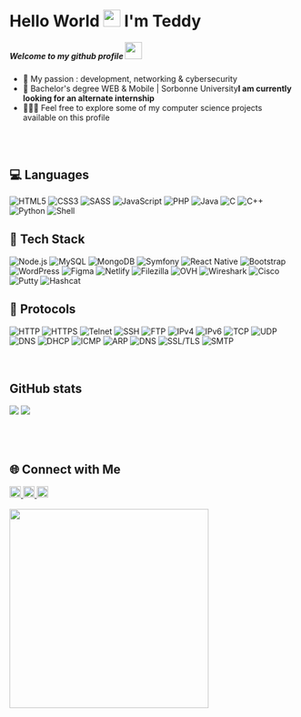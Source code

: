 <div id="header" align="left">
  <h1>Hello World <img src="https://media.giphy.com/media/hvRJCLFzcasrR4ia7z/giphy.gif" width="30px"/> I'm Teddy</h1>
  <!--<img src="https://komarev.com/ghpvc/?username=teddyfresnes&style=flat-square&color=blue" alt=""/>-->
  <h5>Welcome to my github profile <img src="https://media.giphy.com/media/WUlplcMpOCEmTGBtBW/giphy.gif" width="30"></h5>
  <ul>
    <li>🔎 My passion : development, networking & cybersecurity</li>
    <li>🏫 Bachelor's degree WEB & Mobile | Sorbonne University<strong>I am currently looking for an alternate internship</strong></li>
    <li>👨🏻‍💻 Feel free to explore some of my computer science projects available on this profile</li>
  </ul>
  <br /><br />
  <h2>💻 Languages</h2>
  <img src="https://img.shields.io/badge/HTML5-E34F26?style=for-the-badge&logo=html5&logoColor=white" alt="HTML5">
  <img src="https://img.shields.io/badge/CSS3-1572B6?style=for-the-badge&logo=css3&logoColor=white" alt="CSS3">
  <img src="https://img.shields.io/badge/SASS-CC6699?style=for-the-badge&logo=sass&logoColor=white" alt="SASS">
  <img src="https://img.shields.io/badge/JavaScript-F7DF1E?style=for-the-badge&logo=javascript&logoColor=black" alt="JavaScript">
  <img src="https://img.shields.io/badge/PHP-777BB4?style=for-the-badge&logo=php&logoColor=white" alt="PHP">
  <img src="https://img.shields.io/badge/Java-007396?style=for-the-badge&logo=java&logoColor=white" alt="Java">
  <img src="https://img.shields.io/badge/C-A8B9CC?style=for-the-badge&logo=c&logoColor=white" alt="C">
  <img src="https://img.shields.io/badge/C++-00599C?style=for-the-badge&logo=c%2B%2B&logoColor=white" alt="C++">
  <img src="https://img.shields.io/badge/Python-3776AB?style=for-the-badge&logo=python&logoColor=white" alt="Python">
  <img src="https://img.shields.io/badge/Shell-4EAA25?style=for-the-badge&logo=gnu-bash&logoColor=white" alt="Shell">
  <br />
  <h2>🧳 Tech Stack</h2>
  <img src="https://img.shields.io/badge/Node.js-339933?style=for-the-badge&logo=node.js&logoColor=white" alt="Node.js">
  <img src="https://img.shields.io/badge/MySQL-4479A1?style=for-the-badge&logo=mysql&logoColor=white" alt="MySQL">
  <img src="https://img.shields.io/badge/MongoDB-47A248?style=for-the-badge&logo=mongodb&logoColor=white" alt="MongoDB">
  <img src="https://img.shields.io/badge/Symfony-000000?style=for-the-badge&logo=symfony&logoColor=white" alt="Symfony">
  <img src="https://img.shields.io/badge/React_Native-61DAFB?style=for-the-badge&logo=react&logoColor=white" alt="React Native">
  <img src="https://img.shields.io/badge/Bootstrap-7952B3?style=for-the-badge&logo=bootstrap&logoColor=white" alt="Bootstrap">
  <img src="https://img.shields.io/badge/WordPress-21759B?style=for-the-badge&logo=WordPress&logoColor=white" alt="WordPress">
  <img src="https://img.shields.io/badge/Figma-F24E1E?style=for-the-badge&logo=figma&logoColor=white" alt="Figma">
  <img src="https://img.shields.io/badge/Netlify-00C7B7?style=for-the-badge&logo=netlify&logoColor=white" alt="Netlify">
  <img src="https://img.shields.io/badge/Filezilla-BF0000?style=for-the-badge&logo=filezilla&logoColor=white" alt="Filezilla">
  <img src="https://img.shields.io/badge/OVH-123F6D?style=for-the-badge&logo=ovh&logoColor=white" alt="OVH">
  <img src="https://img.shields.io/badge/Wireshark-1679A7?style=for-the-badge&logo=wireshark&logoColor=white" alt="Wireshark">
  <img src="https://img.shields.io/badge/Cisco-1BA0D7?style=for-the-badge&logo=cisco&logoColor=white" alt="Cisco">
  <img src="https://img.shields.io/badge/Putty-005CAB?style=for-the-badge" alt="Putty">
  <img src="https://img.shields.io/badge/Hashcat-3498DB?style=for-the-badge" alt="Hashcat">
  <br />
  <h2>📄 Protocols</h2>
  <img src="https://img.shields.io/badge/HTTP-002366?style=for-the-badge&logo=http&logoColor=white" alt="HTTP">
  <img src="https://img.shields.io/badge/HTTPS-002366?style=for-the-badge&logo=https&logoColor=white" alt="HTTPS">
  <img src="https://img.shields.io/badge/Telnet-002366?style=for-the-badge&logo=telnet&logoColor=white" alt="Telnet">
  <img src="https://img.shields.io/badge/SSH-002366?style=for-the-badge&logo=ssh&logoColor=white" alt="SSH">
  <img src="https://img.shields.io/badge/FTP-002366?style=for-the-badge&logo=ftp&logoColor=white" alt="FTP">
  <img src="https://img.shields.io/badge/IPv4-002366?style=for-the-badge&logo=ipv4&logoColor=white" alt="IPv4">
  <img src="https://img.shields.io/badge/IPv6-002366?style=for-the-badge&logo=ipv6&logoColor=white" alt="IPv6">
  <img src="https://img.shields.io/badge/TCP-002366?style=for-the-badge&logo=tcp&logoColor=white" alt="TCP">
  <img src="https://img.shields.io/badge/UDP-002366?style=for-the-badge&logo=udp&logoColor=white" alt="UDP">
  <img src="https://img.shields.io/badge/DNS-002366?style=for-the-badge&logo=dns&logoColor=white" alt="DNS">
  <img src="https://img.shields.io/badge/DHCP-002366?style=for-the-badge&logo=dhcp&logoColor=white" alt="DHCP">
  <img src="https://img.shields.io/badge/ICMP-002366?style=for-the-badge&logo=icmp&logoColor=white" alt="ICMP">
  <img src="https://img.shields.io/badge/ARP-002366?style=for-the-badge&logo=arp&logoColor=white" alt="ARP">
  <img src="https://img.shields.io/badge/DNS-002366?style=for-the-badge&logo=dns&logoColor=white" alt="DNS">
  <img src="https://img.shields.io/badge/SSL%2FTLS-002366?style=for-the-badge&logo=ssl&logoColor=white" alt="SSL/TLS">
  <img src="https://img.shields.io/badge/SMTP-002366?style=for-the-badge&logo=smtp&logoColor=white" alt="SMTP">
  <br /><br /><br />
  <h2>GitHub stats</h2>
  <div>
    <img src="https://github-readme-streak-stats.herokuapp.com/?user=teddyfresnes&theme=react&hide_border=true"/>
    <!--<img src="https://github-readme-stats.vercel.app/api?username=teddyfresnes&theme=react&show_icons=true&hide_border=true&count_private=true"/>-->
    <img src="https://github-readme-stats.vercel.app/api/top-langs/?username=teddyfresnes&theme=react&show_icons=true&hide_border=true&layout=compact"/>
  </div>
  <br /><br /><br />
  <h2>🌐 Connect with Me</h2>
  <a href="https://www.linkedin.com/in/teddy-koehren-51041320b/" target="_blank">
    <img src="https://img.shields.io/badge/LinkedIn-0077B5?style=for-the-badge&logo=linkedin&logoColor=white" alt="LinkedIn" height="20"/>
  </a>
  <a href="https://github.com/teddyfresnes" target="_blank">
    <img src="https://img.shields.io/badge/GitHub-181717?style=for-the-badge&logo=github&logoColor=white" alt="GitHub" height="20"/>
  </a>
  <a href="https://www.root-me.org/teddyfresnes" target="_blank">
    <img src="https://img.shields.io/badge/RootMe-2C3E50?style=for-the-badge" alt="RootMe" height="20"/>
  </a>
  <br /><br />
  <img src="https://media.giphy.com/media/zOvBKUUEERdNm/giphy.gif" width="350"/>
</div>



